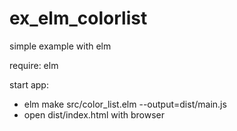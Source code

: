 # ex_elm_colorlist

simple example with elm

require: elm

start app:
  - elm make src/color_list.elm --output=dist/main.js
  - open dist/index.html with browser
